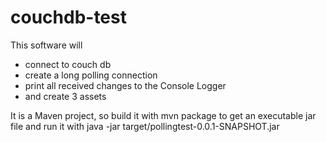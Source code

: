 couchdb-test
============

This software will 
- connect to couch db
- create a long polling connection
- print all received changes to the Console Logger
- and create 3 assets


It is a Maven project, so build it with
   mvn package
to get an executable jar file and run it with
   java -jar target/pollingtest-0.0.1-SNAPSHOT.jar